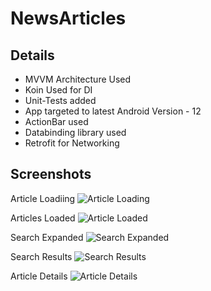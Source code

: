 # NewsArticles

## Details
- MVVM Architecture Used
- Koin Used for DI
- Unit-Tests added
- App targeted to latest Android Version - 12
- ActionBar used
- Databinding library used
- Retrofit for Networking

## Screenshots
Article Loadiing
![Article Loading](/screenshots/1_ArticlesLoading.png?raw=true "Article Loading")


Articles Loaded
![Article Loaded](/screenshots/2_ArticlesLoaded.png?raw=true "Optional Title")

Search Expanded
![Search Expanded](/screenshots/3_SearchExpanded.png?raw=true "Optional Title")

Search Results
![Search Results](/screenshots/4_SearchResults.png?raw=true "Optional Title")

Article Details
![Article Details](/screenshots/5_ArticleDetails.png?raw=true "Optional Title")


